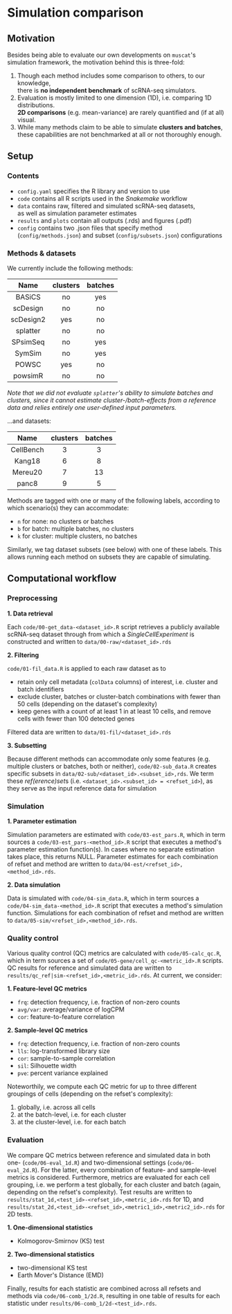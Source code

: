 # Simulation comparison

## Motivation

Besides being able to evaluate our own developments on `muscat`'s simulation framework, the motivation behind this is three-fold:

1. Though each method includes some comparison to others, to our knowledge,  
there is **no independent benchmark** of scRNA-seq simulators. 
2. Evaluation is mostly limited to one dimension (1D), i.e. comparing 1D distributions.  
**2D comparisons** (e.g. mean-variance) are rarely quantified and (if at all) visual.
3. While many methods claim to be able to simulate **clusters and batches**,  
these capabilities are not benchmarked at all or not thoroughly enough. 

## Setup

### Contents

* `config.yaml` specifies the R library and version to use
* `code` contains all R scripts used in the *Snakemake* workflow
* `data` contains raw, filtered and simulated scRNA-seq datasets,  
as well as simulation parameter estimates
* `results` and `plots` contain all outputs (.rds) and figures (.pdf)
* `config` contains two .json files that specify method (`config/methods.json`) and subset (`config/subsets.json`) configurations

### Methods & datasets

We currently include the following methods:

Name        | clusters  | batches
:---------: | :-------: | :-----:
BASiCS      | no        | yes
scDesign    | no        | no
scDesign2   | yes       | no
splatter    | no        | no
SPsimSeq    | no        | yes
SymSim      | no        | yes
POWSC       | yes       | no
powsimR     | no        | no

*Note that we did not evaluate `splatter`'s ability to simulate batches and clusters, since it cannot estimate cluster-/batch-effects from a reference data and relies entirely one user-defined input parameters.*

...and datasets:

Name        | clusters  | batches
:---------: | :-------: | :-----:
CellBench   | 3         | 3
Kang18      | 6         | 8
Mereu20     | 7         | 13
panc8       | 9         | 5

Methods are tagged with one or many of the following labels, according to which scenario(s) they can accommodate: 

* `n` for none: no clusters or batches
* `b` for batch: multiple batches, no clusters
* `k` for cluster: multiple clusters, no batches

Similarly, we tag dataset subsets (see below) with one of these labels. This allows running each method on subsets they are capable of simulating.

## Computational workflow

### Preprocessing

**1. Data retrieval**

Each `code/00-get_data-<dataset_id>.R` script retrieves a publicly available scRNA-seq dataset through from which a *SingleCellExperiment* is constructed and written to `data/00-raw/<dataset_id>.rds`

**2. Filtering**

`code/01-fil_data.R` is applied to each raw dataset as to 

  * retain only cell metadata (`colData` columns) of interest, i.e. cluster and batch identifiers
  * exclude cluster, batches or cluster-batch combinations with fewer than 50 cells (depending on the dataset's complexity)
  * keep genes with a count of at least 1 in at least 10 cells, and remove cells with fewer than 100 detected genes 
  
Filtered data are written to `data/01-fil/<dataset_id>.rds`

**3. Subsetting**

Because different methods can accommodate only some features (e.g. multiple clusters or batches, both or neither), `code/02-sub_data.R` creates specific subsets in `data/02-sub/<dataset_id>.<subset_id>,rds`. We term these *ref(erence)set*s (i.e. `<dataset_id>.<subset_id> = <refset_id>`), as they serve as the input reference data for simulation

### Simulation

**1. Parameter estimation**

Simulation parameters are estimated with `code/03-est_pars.R`, which in term sources a `code/03-est_pars-<method_id>.R` script that executes a method's parameter estimation function(s). In cases where no separate estimation takes place, this returns NULL. Parameter estimates for each combination of refset and method are written to `data/04-est/<refset_id>,<method_id>.rds`.

**2. Data simulation**

Data is simulated with `code/04-sim_data.R`, which in term sources a `code/04-sim_data-<method_id>.R` script that executes a method's simulation function. Simulations for each combination of refset and method are written to `data/05-sim/<refset_id>,<method_id>.rds`.

### Quality control

Various quality control (QC) metrics are calculated with `code/05-calc_qc.R`, which in term sources a set of `code/05-gene/cell_qc-<metric_id>.R` scripts. QC results for reference and simulated data are written to `results/qc_ref|sim-<refset_id>,<metric_id>.rds`. At current, we consider:

**1. Feature-level QC metrics**

* `frq`: detection frequency, i.e. fraction of non-zero counts
* `avg/var`: average/variance of logCPM
* `cor`: feature-to-feature correlation

**2. Sample-level QC metrics**

* `frq`: detection frequency, i.e. fraction of non-zero counts
* `lls`: log-transformed library size
* `cor`: sample-to-sample correlation
* `sil`: Silhouette width
* `pve`: percent variance explained

Noteworthily, we compute each QC metric for up to three different groupings of cells (depending on the refset's complexity): 

1. globally, i.e. across all cells
2. at the batch-level, i.e. for each cluster
3. at the cluster-level, i.e. for each batch

### Evaluation

We compare QC metrics between reference and simulated data in both one- (`code/06-eval_1d.R`) and two-dimensional settings (`code/06-eval_2d.R`). For the latter, every combination of feature- and sample-level metrics is considered. Furthermore, metrics are evaluated for each cell grouping, i.e. we perform a test globally, for each cluster and batch (again, depending on the refset's complexity). Test results are written to `results/stat_1d,<test_id>-<refset_id>,<metric_id>.rds` for 1D, and `results/stat_2d,<test_id>-<refset_id>,<metric1_id>,<metric2_id>.rds` for 2D tests.

**1. One-dimensional statistics**

* Kolmogorov-Smirnov (KS) test

**2. Two-dimensional statistics**

* two-dimensional KS test
* Earth Mover's Distance (EMD)

Finally, results for each statistic are combined across all refsets and methods via `code/06-comb_1/2d.R`, resulting in one table of results for each statistic under `results/06-comb_1/2d-<test_id>.rds`.


